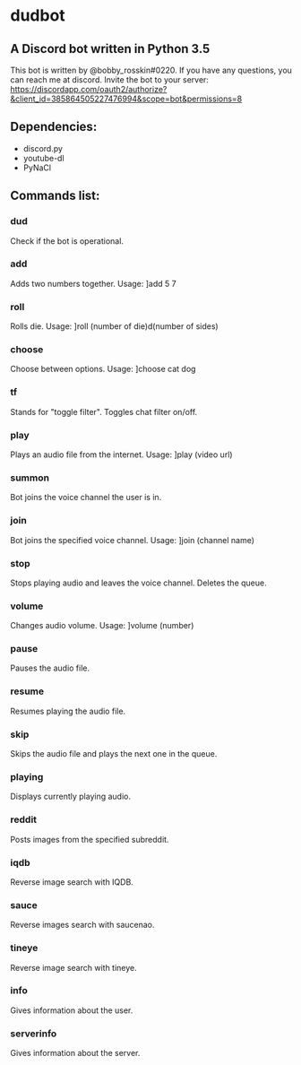 # dudbot
## A Discord bot written in Python 3.5

This bot is written by @bobby_rosskin#0220.
If you have any questions, you can reach me at discord.
Invite the bot to your server: https://discordapp.com/oauth2/authorize?&client_id=385864505227476994&scope=bot&permissions=8

## Dependencies:
- discord.py
- youtube-dl
- PyNaCl

## Commands list:

### dud
Check if the bot is operational.
### add
Adds two numbers together. Usage: ]add 5 7
### roll
Rolls die. Usage: ]roll (number of die)d(number of sides)
### choose
Choose between options. Usage: ]choose cat dog
### tf
Stands for "toggle filter". Toggles chat filter on/off.
### play
Plays an audio file from the internet. Usage: ]play (video url)
### summon
Bot joins the voice channel the user is in.
### join
Bot joins the specified voice channel. Usage: ]join (channel name)
### stop
Stops playing audio and leaves the voice channel. Deletes the queue.
### volume
Changes audio volume. Usage: ]volume (number)
### pause
Pauses the audio file.
### resume
Resumes playing the audio file.
### skip
Skips the audio file and plays the next one in the queue.
### playing
Displays currently playing audio.
### reddit
Posts images from the specified subreddit.
### iqdb
Reverse image search with IQDB.
### sauce
Reverse images search with saucenao.
### tineye
Reverse image search with tineye.
### info
Gives information about the user.
### serverinfo
Gives information about the server.
